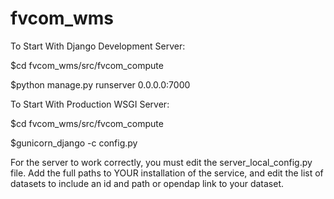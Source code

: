 fvcom_wms
=========

To Start With Django Development Server:

$cd fvcom_wms/src/fvcom_compute

$python manage.py runserver 0.0.0.0:7000

To Start With Production WSGI Server:

$cd fvcom_wms/src/fvcom_compute

$gunicorn_django -c config.py



For the server to work correctly, you must edit the 
server_local_config.py file. Add the full paths to YOUR
installation of the service, and edit the list of datasets
to include an id and path or opendap link to your dataset.
